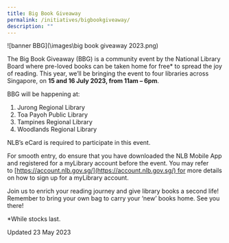```yaml
---
title: Big Book Giveaway
permalink: /initiatives/bigbookgiveaway/
description: ""
---
```

![banner BBG](\images\big book giveaway 2023.png)

The Big Book Giveaway (BBG) is a community event by the National Library Board where pre-loved books can be taken home for free\* to spread the joy of reading. This year, we’ll be bringing the event to four libraries across Singapore, on **15 and 16 July 2023, from 11am – 6pm**. 

BBG will be happening at:

1.  Jurong Regional Library
2.  Toa Payoh Public Library
3.  Tampines Regional Library
4.  Woodlands Regional Library

NLB’s eCard is required to participate in this event. 

For smooth entry, do ensure that you have downloaded the NLB Mobile App and registered for a myLibrary account before the event. You may refer to [https://account.nlb.gov.sg/](https://account.nlb.gov.sg/) for more details on how to sign up for a myLibrary account.

Join us to enrich your reading journey and give library books a second life! Remember to bring your own bag to carry your ‘new’ books home. See you there!

\*While stocks last.

Updated 23 May 2023